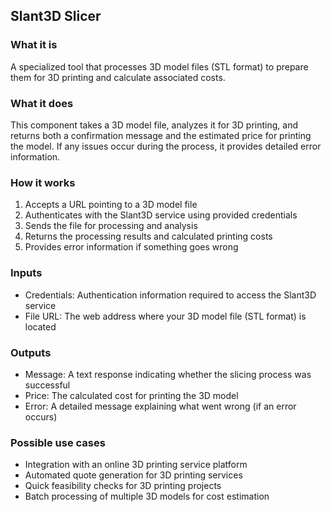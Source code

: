 
## Slant3D Slicer

### What it is
A specialized tool that processes 3D model files (STL format) to prepare them for 3D printing and calculate associated costs.

### What it does
This component takes a 3D model file, analyzes it for 3D printing, and returns both a confirmation message and the estimated price for printing the model. If any issues occur during the process, it provides detailed error information.

### How it works
1. Accepts a URL pointing to a 3D model file
2. Authenticates with the Slant3D service using provided credentials
3. Sends the file for processing and analysis
4. Returns the processing results and calculated printing costs
5. Provides error information if something goes wrong

### Inputs
- Credentials: Authentication information required to access the Slant3D service
- File URL: The web address where your 3D model file (STL format) is located

### Outputs
- Message: A text response indicating whether the slicing process was successful
- Price: The calculated cost for printing the 3D model
- Error: A detailed message explaining what went wrong (if an error occurs)

### Possible use cases
- Integration with an online 3D printing service platform
- Automated quote generation for 3D printing services
- Quick feasibility checks for 3D printing projects
- Batch processing of multiple 3D models for cost estimation
